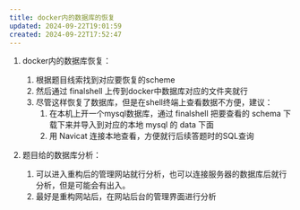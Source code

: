 ```yaml
---
title: docker内的数据库的恢复
updated: 2024-09-22T19:01:59
created: 2024-09-22T17:52:47
---
```


1.  docker内的数据库恢复：
    1.  根据题目线索找到对应要恢复的scheme
    2.  然后通过 finalshell 上传到docker中数据库对应的文件夹就行
    3.  尽管这样恢复了数据库，但是在shell终端上查看数据不方便，建议：
        1.  在本机上开一个mysql数据库，通过 finalshell 把要查看的 schema 下载下来并导入到对应的本地 mysql 的 data 下面
        2.  用 Navicat 连接本地查看，方便就行后续答题时的SQL查询  

2.  题目给的数据库分析：
    1.  可以进入重构后的管理网站就行分析，也可以连接服务器的数据库后就行分析，但是可能会有出入。
    2.  最好是重构网站后，在网站后台的管理界面进行分析  

